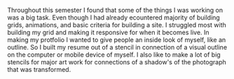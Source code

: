 Throughout this semester I found that some of the things I was working on was a big task. Even though I had already ecountered majority of building grids, animations, and basic criteria for building a site. I struggled most with building my grid and making it responsive for when it becomes live. 
In making my protfolio I wanted to give people an inside look of myself, like an outline. So I built my resume out of a stencil in connection of a visual outline on the computer or mobile device of myself. I also like to make a lot of big stencils for major art work for connections of a shadow's of the photograph that was transformed.
